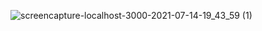 

![screencapture-localhost-3000-2021-07-14-19_43_59 (1)](https://user-images.githubusercontent.com/27458911/125720050-b690d322-1b73-4818-91e1-85aa5f284b73.png)
